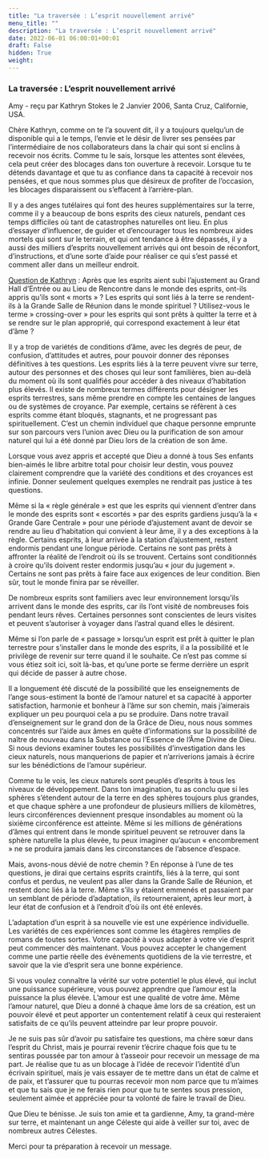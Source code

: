 ```yaml
---
title: "La traversée : L’esprit nouvellement arrivé"
menu_title: ""
description: "La traversée : L’esprit nouvellement arrivé"
date: 2022-06-01 06:00:01+00:01
draft: False
hidden: True
weight:
---
```

### La traversée : L’esprit nouvellement arrivé

Amy - reçu par Kathryn Stokes le 2 Janvier 2006, Santa Cruz, Californie, USA.

Chère Kathryn, comme on te l’a souvent dit, il y a toujours quelqu’un de disponible qui a le temps, l’envie et le désir de livrer ses pensées par l’intermédiaire de nos collaborateurs dans la chair qui sont si enclins à recevoir nos écrits. Comme tu le sais, lorsque les attentes sont élevées, cela peut créer des blocages dans ton ouverture à recevoir. Lorsque tu te détends davantage et que tu as confiance dans ta capacité à recevoir nos pensées, et que nous sommes plus que désireux de profiter de l’occasion, les blocages disparaissent ou s’effacent à l’arrière-plan.

Il y a des anges tutélaires qui font des heures supplémentaires sur la terre, comme il y a beaucoup de bons esprits des cieux naturels, pendant ces temps difficiles où tant de catastrophes naturelles ont lieu. En plus d’essayer d’influencer, de guider et d’encourager tous les nombreux aides mortels qui sont sur le terrain, et qui ont tendance à être dépassés, il y a aussi des milliers d’esprits nouvellement arrivés qui ont besoin de réconfort, d’instructions, et d’une sorte d’aide pour réaliser ce qui s’est passé et comment aller dans un meilleur endroit.

<u>Question de Kathryn</u> : Après que les esprits aient subi l’ajustement au Grand Hall d’Entrée ou au Lieu de Rencontre dans le monde des esprits, ont-ils appris qu’ils sont « morts » ? Les esprits qui sont liés à la terre se rendent-ils à la Grande Salle de Réunion dans le monde spirituel ? Utilisez-vous le terme  » crossing-over  » pour les esprits qui sont prêts à quitter la terre et à se rendre sur le plan approprié, qui correspond exactement à leur état d’âme ?

Il y a trop de variétés de conditions d’âme, avec les degrés de peur, de confusion, d’attitudes et autres, pour pouvoir donner des réponses définitives à tes questions. Les esprits liés à la terre peuvent vivre sur terre, autour des personnes et des choses qui leur sont familières, bien au-delà du moment où ils sont qualifiés pour accéder à des niveaux d’habitation plus élevés. Il existe de nombreux termes différents pour désigner les esprits terrestres, sans même prendre en compte les centaines de langues ou de systèmes de croyance. Par exemple, certains se réfèrent à ces esprits comme étant bloqués, stagnants, et ne progressant pas spirituellement. C’est un chemin individuel que chaque personne emprunte sur son parcours vers l’union avec Dieu ou la purification de son amour naturel qui lui a été donné par Dieu lors de la création de son âme.

Lorsque vous avez appris et accepté que Dieu a donné à tous Ses enfants bien-aimés le libre arbitre total pour choisir leur destin, vous pouvez clairement comprendre que la variété des conditions et des croyances est infinie. Donner seulement quelques exemples ne rendrait pas justice à tes questions.

Même si la « règle générale » est que les esprits qui viennent d’entrer dans le monde des esprits sont « escortés » par des esprits gardiens jusqu’à la « Grande Gare Centrale » pour une période d’ajustement avant de devoir se rendre au lieu d’habitation qui convient à leur âme, il y a des exceptions à la règle. Certains esprits, à leur arrivée à la station d’ajustement, restent endormis pendant une longue période. Certains ne sont pas prêts à affronter la réalité de l’endroit où ils se trouvent. Certains sont conditionnés à croire qu’ils doivent rester endormis jusqu’au « jour du jugement ». Certains ne sont pas prêts à faire face aux exigences de leur condition. Bien sûr, tout le monde finira par se réveiller.

De nombreux esprits sont familiers avec leur environnement lorsqu’ils arrivent dans le monde des esprits, car ils l’ont visité de nombreuses fois pendant leurs rêves. Certaines personnes sont conscientes de leurs visites et peuvent s’autoriser à voyager dans l’astral quand elles le désirent.

Même si l’on parle de « passage » lorsqu’un esprit est prêt à quitter le plan terrestre pour s’installer dans le monde des esprits, il a la possibilité et le privilège de revenir sur terre quand il le souhaite. Ce n’est pas comme si vous étiez soit ici, soit là-bas, et qu’une porte se ferme derrière un esprit qui décide de passer à autre chose.

Il a longuement été discuté de la possibilité que les enseignements de l’ange sous-estiment la bonté de l’amour naturel et sa capacité à apporter satisfaction, harmonie et bonheur à l’âme sur son chemin, mais j’aimerais expliquer un peu pourquoi cela a pu se produire. Dans notre travail d’enseignement sur le grand don de la Grâce de Dieu, nous nous sommes concentrés sur l’aide aux âmes en quête d’informations sur la possibilité de naître de nouveau dans la Substance ou l’Essence de l’Âme Divine de Dieu. Si nous devions examiner toutes les possibilités d’investigation dans les cieux naturels, nous manquerions de papier et n’arriverions jamais à écrire sur les bénédictions de l’amour supérieur.

Comme tu le vois, les cieux naturels sont peuplés d’esprits à tous les niveaux de développement. Dans ton imagination, tu as conclu que si les sphères s’étendent autour de la terre en des sphères toujours plus grandes, et que chaque sphère a une profondeur de plusieurs milliers de kilomètres, leurs circonférences deviennent presque insondables au moment où la sixième circonférence est atteinte. Même si les millions de générations d’âmes qui entrent dans le monde spirituel peuvent se retrouver dans la sphère naturelle la plus élevée, tu peux imaginer qu’aucun « encombrement » ne se produira jamais dans les circonstances de l’absence d’espace.

Mais, avons-nous dévié de notre chemin ? En réponse à l’une de tes questions, je dirai que certains esprits craintifs, liés à la terre, qui sont confus et perdus, ne veulent pas aller dans la Grande Salle de Réunion, et restent donc liés à la terre. Même s’ils y étaient emmenés et passaient par un semblant de période d’adaptation, ils retourneraient, après leur mort, à leur état de confusion et à l’endroit d’où ils ont été enlevés.

L’adaptation d’un esprit à sa nouvelle vie est une expérience individuelle. Les variétés de ces expériences sont comme les étagères remplies de romans de toutes sortes. Votre capacité à vous adapter à votre vie d’esprit peut commencer dès maintenant. Vous pouvez accepter le changement comme une partie réelle des événements quotidiens de la vie terrestre, et savoir que la vie d’esprit sera une bonne expérience.

Si vous voulez connaître la vérité sur votre potentiel le plus élevé, qui inclut une puissance supérieure, vous pouvez apprendre que l’amour est la puissance la plus élevée. L’amour est une qualité de votre âme. Même l’amour naturel, que Dieu a donné à chaque âme lors de sa création, est un pouvoir élevé et peut apporter un contentement relatif à ceux qui resteraient satisfaits de ce qu’ils peuvent atteindre par leur propre pouvoir.

Je ne suis pas sûr d’avoir pu satisfaire tes questions, ma chère sœur dans l’esprit du Christ, mais je pourrai revenir t’écrire chaque fois que tu te sentiras poussée par ton amour à t’asseoir pour recevoir un message de ma part. Je réalise que tu as un blocage à l’idée de recevoir l’identité d’un écrivain spirituel, mais je vais essayer de te mettre dans un état de calme et de paix, et t’assurer que tu pourras recevoir mon nom parce que tu m’aimes et que tu sais que je ne ferais rien pour que tu te sentes sous pression, seulement aimée et appréciée pour ta volonté de faire le travail de Dieu.

Que Dieu te bénisse. Je suis ton amie et ta gardienne, Amy, ta grand-mère sur terre, et maintenant un ange Céleste qui aide à veiller sur toi, avec de nombreux autres Célestes.

Merci pour ta préparation à recevoir un message.
